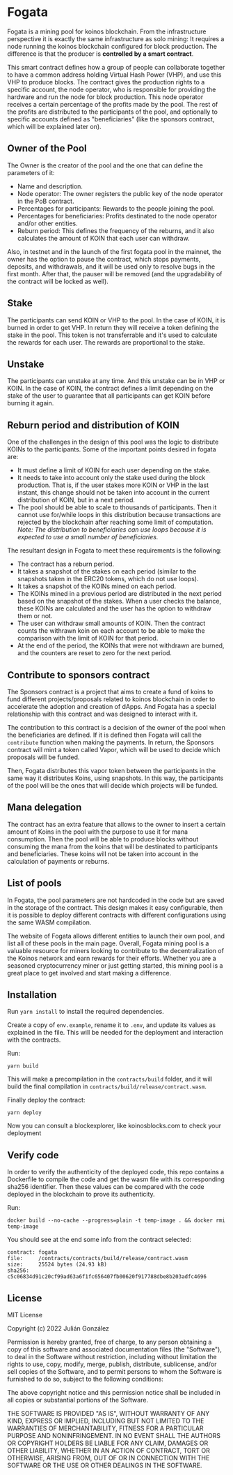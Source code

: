 # Fogata

Fogata is a mining pool for koinos blockchain. From the infrastructure perspective it is exactly the same infrastructure as solo mining: It requires a node running the koinos blockchain configured for block production. The difference is that the producer is **controlled by a smart contract**.

This smart contract defines how a group of people can collaborate together to have a common address holding Virtual Hash Power (VHP), and use this VHP to produce blocks. The contract gives the production rights to a specific account, the node operator, who is responsible for providing the hardware and run the node for block production. This node operator receives a certain percentage of the profits made by the pool. The rest of the profits are distributed to the participants of the pool, and optionally to specific accounts defined as "beneficiaries" (like the sponsors contract, which will be explained later on).

## Owner of the Pool

The Owner is the creator of the pool and the one that can define the parameters of it:

- Name and description.
- Node operator: The owner registers the public key of the node operator in the PoB contract.
- Percentages for participants: Rewards to the people joining the pool.
- Percentages for beneficiaries: Profits destinated to the node operator and/or other entities.
- Reburn period: This defines the frequency of the reburns, and it also calculates the amount of KOIN that each user can withdraw.

Also, in testnet and in the launch of the first fogata pool in the mainnet, the owner has the option to pause the contract, which stops payments, deposits, and withdrawals, and it will be used only to resolve bugs in the first month. After that, the pauser will be removed (and the upgradability of the contract will be locked as well).

## Stake

The participants can send KOIN or VHP to the pool. In the case of KOIN, it is burned in order to get VHP. In return they will receive a token defining the stake in the pool. This token is not transferrable and it's used to calculate the rewards for each user. The rewards are proportional to the stake.

## Unstake

The participants can unstake at any time. And this unstake can be in VHP or KOIN. In the case of KOIN, the contract defines a limit depending on the stake of the user to guarantee that all participants can get KOIN before burning it again.

## Reburn period and distribution of KOIN

One of the challenges in the design of this pool was the logic to distribute KOINs to the participants. Some of the important points desired in fogata are:

- It must define a limit of KOIN for each user depending on the stake.
- It needs to take into account only the stake used during the block production. That is, if the user stakes more KOIN or VHP in the last instant, this change should not be taken into account in the current distribution of KOIN, but in a next period.
- The pool should be able to scale to thousands of participants. Then it cannot use for/while loops in this distribution because transactions are rejected by the blockchain after reaching some limit of computation. _Note: The distribution to beneficiaries can use loops because it is expected to use a small number of beneficiaries._

The resultant design in Fogata to meet these requirements is the following:

- The contract has a reburn period.
- It takes a snapshot of the stakes on each period (similar to the snapshots taken in the ERC20 tokens, which do not use loops).
- It takes a snapshot of the KOINs mined on each period.
- The KOINs mined in a previous period are distributed in the next period based on the snapshot of the stakes. When a user checks the balance, these KOINs are calculated and the user has the option to withdraw them or not.
- The user can withdraw small amounts of KOIN. Then the contract counts the withrawn koin on each account to be able to make the comparison with the limit of KOIN for that period.
- At the end of the period, the KOINs that were not withdrawn are burned, and the counters are reset to zero for the next period.

## Contribute to sponsors contract

The Sponsors contract is a project that aims to create a fund of koins to fund different projects/proposals related to koinos blockchain in order to accelerate the adoption and creation of dApps. And Fogata has a special relationship with this contract and was designed to interact with it.

The contribution to this contract is a decision of the owner of the pool when the beneficiaries are defined. If it is defined then Fogata will call the `contribute` function when making the payments. In return, the Sponsors contract will mint a token called Vapor, which will be used to decide which proposals will be funded.

Then, Fogata distributes this vapor token between the participants in the same way it distributes Koins, using snapshots. In this way, the participants of the pool will be the ones that will decide which projects will be funded.

## Mana delegation

The contract has an extra feature that allows to the owner to insert a certain amount of Koins in the pool with the purpose to use it for mana consumption. Then the pool will be able to produce blocks without consuming the mana from the koins that will be destinated to participants and beneficiaries. These koins will not be taken into account in the calculation of payments or reburns.

## List of pools

In Fogata, the pool parameters are not hardcoded in the code but are saved in the storage of the contract. This design makes it easy configurable, then it is possible to deploy different contracts with different configurations using the same WASM compilation.

The website of Fogata allows different entities to launch their own pool, and list all of these pools in the main page. Overall, Fogata mining pool is a valuable resource for miners looking to contribute to the decentralization of the Koinos network and earn rewards for their efforts. Whether you are a seasoned cryptocurrency miner or just getting started, this mining pool is a great place to get involved and start making a difference.

## Installation

Run `yarn install` to install the required dependencies.

Create a copy of `env.example`, rename it to `.env`, and update its values as explained in the file. This will be needed for the deployment and interaction with the contracts.

Run:

```
yarn build
```

This will make a precompilation in the `contracts/build` folder, and it will build the final compilation in `contracts/build/release/contract.wasm`.

Finally deploy the contract:

```
yarn deploy
```

Now you can consult a blockexplorer, like koinosblocks.com to check your deployment

## Verify code

In order to verify the authenticity of the deployed code, this repo contains a Dockerfile to compile the code and get the wasm file with its corresponding sha256 identifier. Then these values can be compared with the code deployed in the blockchain to prove its authenticity.

Run:

```
docker build --no-cache --progress=plain -t temp-image . && docker rmi temp-image
```

You should see at the end some info from the contract selected:

```
contract: fogata
file:     /contracts/contracts/build/release/contract.wasm
size:     25524 bytes (24.93 kB)
sha256:   c5c06834d91c20cf99ad63a6f1fc656407fb00620f917788dbe8b203adfc4696
```

## License

MIT License

Copyright (c) 2022 Julián González

Permission is hereby granted, free of charge, to any person obtaining a copy
of this software and associated documentation files (the "Software"), to deal
in the Software without restriction, including without limitation the rights
to use, copy, modify, merge, publish, distribute, sublicense, and/or sell
copies of the Software, and to permit persons to whom the Software is
furnished to do so, subject to the following conditions:

The above copyright notice and this permission notice shall be included in all
copies or substantial portions of the Software.

THE SOFTWARE IS PROVIDED "AS IS", WITHOUT WARRANTY OF ANY KIND, EXPRESS OR
IMPLIED, INCLUDING BUT NOT LIMITED TO THE WARRANTIES OF MERCHANTABILITY,
FITNESS FOR A PARTICULAR PURPOSE AND NONINFRINGEMENT. IN NO EVENT SHALL THE
AUTHORS OR COPYRIGHT HOLDERS BE LIABLE FOR ANY CLAIM, DAMAGES OR OTHER
LIABILITY, WHETHER IN AN ACTION OF CONTRACT, TORT OR OTHERWISE, ARISING FROM,
OUT OF OR IN CONNECTION WITH THE SOFTWARE OR THE USE OR OTHER DEALINGS IN THE
SOFTWARE.
